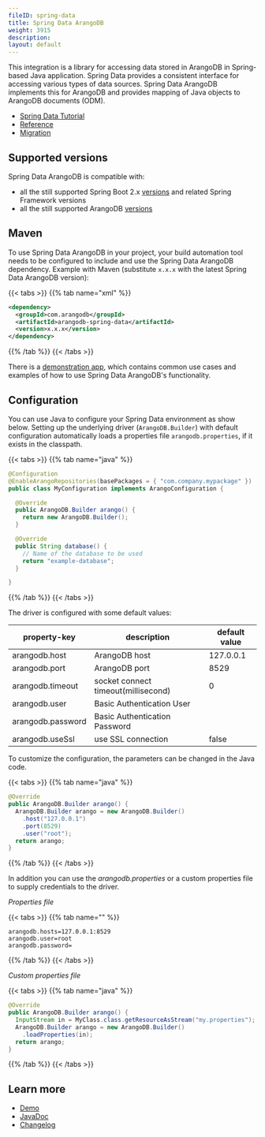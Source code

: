 ```yaml
---
fileID: spring-data
title: Spring Data ArangoDB
weight: 3915
description: 
layout: default
---
```

This integration is a library for accessing data stored in ArangoDB in
Spring-based Java application. Spring Data provides a consistent interface for
accessing various types of data sources. Spring Data ArangoDB implements this
for ArangoDB and provides mapping of Java objects to ArangoDB documents (ODM).

- [Spring Data Tutorial](https://university.arangodb.com/courses/spring-data-tutorial)
- [Reference](reference/)
- [Migration](migration/)

## Supported versions

Spring Data ArangoDB is compatible with:
- all the still supported Spring Boot 2.x [versions](https://spring.io/projects/spring-boot#support)
  and related Spring Framework versions
- all the still supported ArangoDB [versions](https://www.arangodb.com/eol-notice)

## Maven

To use Spring Data ArangoDB in your project, your build automation tool needs to
be configured to include and use the Spring Data ArangoDB dependency.
Example with Maven (substitute `x.x.x` with the latest Spring Data ArangoDB version):

{{< tabs >}}
{{% tab name="xml" %}}
```xml
<dependency>
  <groupId>com.arangodb</groupId>
  <artifactId>arangodb-spring-data</artifactId>
  <version>x.x.x</version>
</dependency>
```
{{% /tab %}}
{{< /tabs >}}

There is a [demonstration app](https://github.com/arangodb/spring-data-demo), which contains common use cases and examples of how to use Spring Data ArangoDB's functionality.

## Configuration

You can use Java to configure your Spring Data environment as show below. Setting up the underlying driver (`ArangoDB.Builder`) with default configuration automatically loads a properties file `arangodb.properties`, if it exists in the classpath.

{{< tabs >}}
{{% tab name="java" %}}
```java
@Configuration
@EnableArangoRepositories(basePackages = { "com.company.mypackage" })
public class MyConfiguration implements ArangoConfiguration {

  @Override
  public ArangoDB.Builder arango() {
    return new ArangoDB.Builder();
  }

  @Override
  public String database() {
    // Name of the database to be used
    return "example-database";
  }

}
```
{{% /tab %}}
{{< /tabs >}}

The driver is configured with some default values:

| property-key      | description                         | default value |
| ----------------- | ----------------------------------- | ------------- |
| arangodb.host     | ArangoDB host                       | 127.0.0.1     |
| arangodb.port     | ArangoDB port                       | 8529          |
| arangodb.timeout  | socket connect timeout(millisecond) | 0             |
| arangodb.user     | Basic Authentication User           |
| arangodb.password | Basic Authentication Password       |
| arangodb.useSsl   | use SSL connection                  | false         |

To customize the configuration, the parameters can be changed in the Java code.

{{< tabs >}}
{{% tab name="java" %}}
```java
@Override
public ArangoDB.Builder arango() {
  ArangoDB.Builder arango = new ArangoDB.Builder()
    .host("127.0.0.1")
    .port(8529)
    .user("root");
  return arango;
}
```
{{% /tab %}}
{{< /tabs >}}

In addition you can use the _arangodb.properties_ or a custom properties file to supply credentials to the driver.

_Properties file_

{{< tabs >}}
{{% tab name="" %}}
```
arangodb.hosts=127.0.0.1:8529
arangodb.user=root
arangodb.password=
```
{{% /tab %}}
{{< /tabs >}}

_Custom properties file_

{{< tabs >}}
{{% tab name="java" %}}
```java
@Override
public ArangoDB.Builder arango() {
  InputStream in = MyClass.class.getResourceAsStream("my.properties");
  ArangoDB.Builder arango = new ArangoDB.Builder()
    .loadProperties(in);
  return arango;
}
```
{{% /tab %}}
{{< /tabs >}}
## Learn more

- [Demo](https://github.com/arangodb/spring-data-demo)
- [JavaDoc](http://arangodb.github.io/spring-data/)
- [Changelog](https://github.com/arangodb/spring-data/blob/master/ChangeLog.md#changelog)
